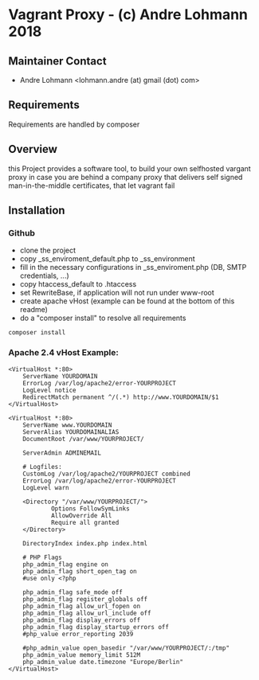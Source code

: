 # Vagrant Proxy - (c) Andre Lohmann 2018

## Maintainer Contact 
 * Andre Lohmann
   <lohmann.andre (at) gmail (dot) com>
	
## Requirements
Requirements are handled by composer
 

## Overview
this Project provides a software tool, to build your own selfhosted vargant proxy in case you are behind a company proxy that delivers self signed man-in-the-middle certificates, that let vagrant fail

## Installation

### Github

 * clone the project
 * copy _ss_enviroment_default.php to _ss_environment
 * fill in the necessary configurations in _ss_enviroment.php (DB, SMTP credentials, ...)
 * copy htaccess_default to .htaccess
 * set RewriteBase, if application will not run under www-root
 * create apache vHost (example can be found at the bottom of this readme)
 * do a "composer install" to resolve all requirements
```
composer install
```

### Apache 2.4 vHost Example:

```
<VirtualHost *:80>
    ServerName YOURDOMAIN
    ErrorLog /var/log/apache2/error-YOURPROJECT
    LogLevel notice
    RedirectMatch permanent ^/(.*) http://www.YOURDOMAIN/$1
</VirtualHost>

<VirtualHost *:80>
    ServerName www.YOURDOMAIN
    ServerAlias YOURDOMAINALIAS
    DocumentRoot /var/www/YOURPROJECT/

    ServerAdmin ADMINEMAIL

    # Logfiles:
    CustomLog /var/log/apache2/YOURPROJECT combined
    ErrorLog /var/log/apache2/error-YOURPROJECT
    LogLevel warn

    <Directory "/var/www/YOURPROJECT/">
            Options FollowSymLinks
            AllowOverride All
            Require all granted                                                                                                                                                                    
    </Directory>                                                                                                                                                                                

    DirectoryIndex index.php index.html

    # PHP Flags
    php_admin_flag engine on
    php_admin_flag short_open_tag on
    #use only <?php

    php_admin_flag safe_mode off
    php_admin_flag register_globals off
    php_admin_flag allow_url_fopen on
    php_admin_flag allow_url_include off
    php_admin_flag display_errors off
    php_admin_flag display_startup_errors off
    #php_value error_reporting 2039

    #php_admin_value open_basedir "/var/www/YOURPROJECT/:/tmp"
    php_admin_value memory_limit 512M
    php_admin_value date.timezone "Europe/Berlin"
</VirtualHost>
```
